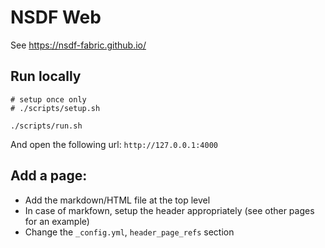 # NSDF Web

See https://nsdf-fabric.github.io/


## Run locally

```
# setup once only
# ./scripts/setup.sh

./scripts/run.sh
```

And open the following url: `http://127.0.0.1:4000`


## Add a page:

- Add the markdown/HTML file at the top level
- In case of markfown, setup the header appropriately (see other pages for an example)
- Change the `_config.yml`, `header_page_refs` section
